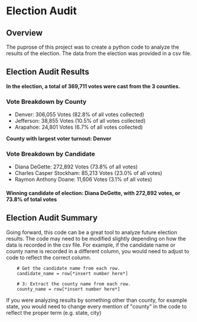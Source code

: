 # Election Audit

## Overview

The puprose of this project was to create a python code to analyze the results of the election.
The data from the election was provided in a csv file. 

## Election Audit Results

**In the election, a total of 369,711 votes were cast from the 3 counties.**

### Vote Breakdown by County
- Denver: 306,055 Votes (82.8% of all votes collected)
- Jefferson: 38,855 Votes (10.5% of all votes collected)
- Arapahoe: 24,801 Votes (6.7% of all votes collected)

**County with largest voter turnout: Denver**

### Vote Breakdown by Candidate
- Diana DeGette: 272,892 Votes (73.8% of all votes)
- Charles Casper Stockham: 85,213 Votes (23.0% of all votes)
- Raymon Anthony Doane: 11,606 Votes (3.1% of all votes)

#### Winning candidate of election: Diana DeGette, with 272,892 votes, or 73.8% of total votes

## Election Audit Summary

Going forward, this code can be a great tool to analyze future election results. The code may need to be modified slightly depending on how the data is recorded in the csv file. For example, if the candidate name or county name is recorded in a different column, you would need to adjust to code to reflect the correct column.

        # Get the candidate name from each row.
        candidate_name = row[*insert number here*]

        # 3: Extract the county name from each row.
        county_name = row[*insert number here*]

If you were analyzing results by something other than county, for example state, you would need to change every mention of "county" in the code to reflect the proper term (e.g. state, city)
